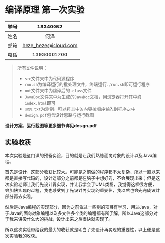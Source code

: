 # 编译原理 第一次实验

| 学号 |       18340052       |
| :--: | :------------------: |
| 姓名 |         何泽         |
| 邮箱 | heze_heze@icloud.com |
| 电话 |     13936661766      |

> 所有文件说明：
>
> - `src`文件夹中为代码源程序
> - `run.sh`为编译运行的批处理文件，终端运行`./run.sh`即可运行程序
> - `out`文件夹中为编译后的`.class`文件
> - `JavaDoc`文件夹中为生成的`JavaDoc`文档，用浏览器打开其中的`index.html`即可
> - `测例.txt`为测例，可以将其中的内容按顺序输入到程序之中
> - `design.pdf`包含设计思路与运行截图

**设计方案、运行截图等更多细节详见design.pdf**

## 实验收获

本次实验是这门课的预备实验，目的就是让我们熟练面向对象的设计以及Java编程。

首先是设计，这部分收获比较大。可能是之前做的程序都不太复杂，所以一直以来都是直接写代码的，设计这部分之前都是在脑子中想好的，不会展现出来；但是这次实验老师让我们先设计再实现，并让我学会了UML类图，我觉得这样很方便，会加快实现的过程，我也感受到了先设计再实现的重要性，我以后也会先完成设计部分再去实现。

然后是Java编程的实现部分，因为之前做过一些别的项目有学习、用过Java，对于Java的面向对象编程以及多文件多个类的编程都有所了解，所以Java这部分对于我来讲没什么大的挑战，设计出来之后很快就实现了。

所以这次实验带给我的最大的收获就是明白了先设计再实现的重要性，以上便是这次实验我的收获。